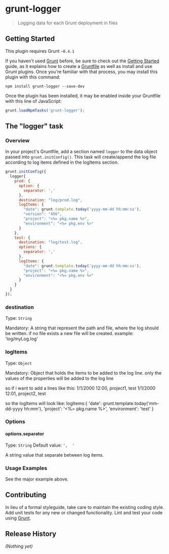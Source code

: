# grunt-logger

> Logging data for each Grunt deployment in files

## Getting Started
This plugin requires Grunt `~0.4.1`

If you haven't used [Grunt](http://gruntjs.com/) before, be sure to check out the [Getting Started](http://gruntjs.com/getting-started) guide, as it explains how to create a [Gruntfile](http://gruntjs.com/sample-gruntfile) as well as install and use Grunt plugins. Once you're familiar with that process, you may install this plugin with this command:

```shell
npm install grunt-logger --save-dev
```

Once the plugin has been installed, it may be enabled inside your Gruntfile with this line of JavaScript:

```js
grunt.loadNpmTasks('grunt-logger');
```

## The "logger" task

### Overview
In your project's Gruntfile, add a section named `logger` to the data object passed into `grunt.initConfig()`.
This task will create/append the log file according to log items defined in the logItems section.


```js
grunt.initConfig({
  logger{
    prod: {
      option: {
        separator: ','
      },
      destination: "log/prod.log",
      logItems: {
        "date": grunt.template.today('yyyy-mm-dd hh:mm:ss'),
        "version": "456",
        "project": "<%= pkg.name %>",
        "environment": "<%= pkg.env %>"
      }
    },
    test: {
      destination: "log/test.log",
      options: {
        separator: ','
      },
      logItems: {
        "date": grunt.template.today('yyyy-mm-dd hh:mm:ss'),
        "project": "<%= pkg.name %>",
        "environment": "<%= pkg.env %>"
      }
    }
  }
});
```

### destination
Type: `String`

Mandatory: A string that represent the path and file, where the log should be written.
if no file exists a new file will be created.
example: 'log/myLog.log'

### logItems
Type: `Object`

Mandatory: Object that holds the items to be added to the log line. only the values of the properties will be added to the log line

so if i want to add a lines like this:
1/1/2000 12:00, project1, test
1/1/2000 12:01, project2, test

so the logItems will look like:
logItems:{
  'date': grunt.template.today('mm-dd-yyyy hh:mm'),
  'project': '<%= pkg.name %>',
  'environment': 'test'
}

### Options

#### options.separator
Type: `String`
Default value: `',  '`

A string value that separate between log items.

### Usage Examples

See the major example above.

## Contributing
In lieu of a formal styleguide, take care to maintain the existing coding style. Add unit tests for any new or changed functionality. Lint and test your code using [Grunt](http://gruntjs.com/).

## Release History
_(Nothing yet)_
